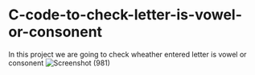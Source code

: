 # C-code-to-check-letter-is-vowel-or-consonent
In this project we are going to check wheather entered letter is vowel or consonent
![Screenshot (981)](https://github.com/user-attachments/assets/caa73fd9-2e3d-45ea-9624-5c98bf210104)
